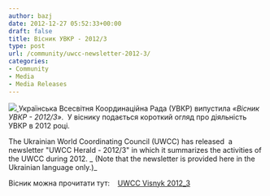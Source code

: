 ```yaml
---
author: bazj
date: 2012-12-27 05:52:33+00:00
draft: false
title: Вісник УВКР - 2012/3
type: post
url: /community/uwcc-newsletter-2012-3/
categories:
- Community
- Media
- Media Releases
---
```


[![](http://www.ozeukes.com/wp-content/uploads/2012/12/Ukrainian-World-Coordinating-Council-a-thumb.jpg)
](http://www.ozeukes.com/wp-content/uploads/2012/12/Ukrainian-World-Coordinating-Council-a-thumb.jpg)Українська Всесвітня Координаційна Рада (УВКР) випустила _«Вісник УВКР - 2012/3»_.  У віснику подається короткий огляд про діяльність УВКР в 2012 році.

The Ukrainian World Coordinating Council (UWCC) has released  a newsletter "UWCC Herald - 2012/3" in which it summarizes the activities of the UWCC during 2012. _ (Note that the newsletter is provided here in the Ukrainian language only.)_

Вісник можна прочитати тут:    [UWCC Visnyk 2012_3](http://www.ozeukes.com/wp-content/uploads/2012/12/UWCC-Visnyk-2012_3.pdf)
